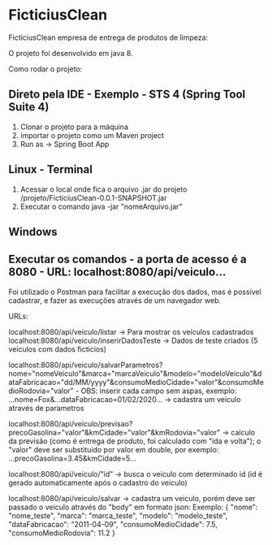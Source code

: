 # FicticiusClean
FicticiusClean empresa de entrega de produtos de limpeza:

O projeto foi desenvolvido em java 8.

Como rodar o projeto:

Direto pela IDE - Exemplo - STS 4 (Spring Tool Suite 4)
-----------------------------------
1. Clonar o projeto para a máquina
2. importar o projeto como um Maven project
3. Run as -> Spring Boot App

Linux - Terminal
-----------------------------------
1. Acessar o local onde fica o arquivo .jar do projeto /projeto/FicticiusClean-0.0.1-SNAPSHOT.jar
2. Executar o comando java -jar "nomeArquivo.jar"

Windows 
-----------------------------------



Executar os comandos - a porta de acesso é a 8080 - URL: localhost:8080/api/veiculo...
-----------------------------------

Foi utilizado o Postman para facilitar a execução dos dados, mas é possível cadastrar, e fazer as execuções através de um navegador web.

URLs:

localhost:8080/api/veiculo/listar -> Para mostrar os veículos cadastrados
localhost:8080/api/veiculo/inserirDadosTeste -> Dados de teste criados (5 veiculos com dados ficticios)

localhost:8080/api/veiculo/salvarParametros?nome="nomeVeiculo"&marca="marcaVeiculo"&modelo="modeloVeiculo"&dataFabricacao="dd/MM/yyyy"&consumoMedioCidade="valor"&consumoMedioRodovia="valor" - OBS: inserir cada campo sem aspas, exemplo: ...nome=Fox&...dataFabricacao=01/02/2020... -> cadastra um veiculo através de parametros

localhost:8080/api/veiculo/previsao?precoGasolina="valor"&kmCidade="valor"&kmRodovia="valor" -> calculo da previsão (como é entrega de produto, foi calculado com "ida e volta"); o "valor" deve ser substituido por valor em double, por exemplo: ...precoGasolina=3.45&kmCidade=5...

localhost:8080/api/veiculo/"id" -> busca o veiculo com determinado id (id é gerado automaticamente após o cadastro do veiculo)

localhost:8080/api/veiculo/salvar -> cadastra um veiculo, porém deve ser passado o veiculo através do "body" em formato json:
Exemplo: 
{
    "nome": "nome_teste",
    "marca": "marca_teste",
    "modelo": "modelo_teste",
    "dataFabricacao": "2011-04-09",
    "consumoMedioCidade": 7.5,
    "consumoMedioRodovia": 11.2
}
